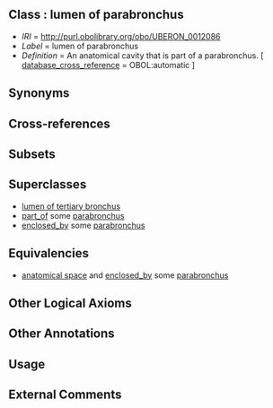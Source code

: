 
## Class : lumen of parabronchus

 * *IRI* = http://purl.obolibrary.org/obo/UBERON_0012086
 * *Label* = lumen of parabronchus
 * *Definition* = An anatomical cavity that is part of a parabronchus. [ [database_cross_reference](../../ef/oboInOwl#hasDbXref.md) = OBOL:automatic ]

## Synonyms


## Cross-references


## Subsets


## Superclasses

 * [lumen of tertiary bronchus](../../UBERON/85/UBERON_0012085.md)
 * [part_of](../../BFO/50/BFO_0000050.md) some [parabronchus](../../UBERON/61/UBERON_0008961.md)
 * [enclosed_by](../../core#enclosed/by/core#enclosed_by.md) some [parabronchus](../../UBERON/61/UBERON_0008961.md)

## Equivalencies

 * [anatomical space](../../UBERON/64/UBERON_0000464.md) and [enclosed_by](../../core#enclosed/by/core#enclosed_by.md) some [parabronchus](../../UBERON/61/UBERON_0008961.md)

## Other Logical Axioms


## Other Annotations


## Usage


## External Comments

